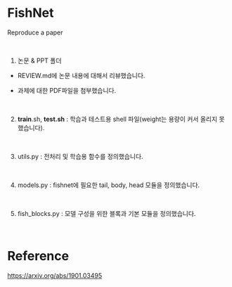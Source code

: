 # FishNet
Reproduce a paper

<br/>

1. 논문 & PPT 폴더

- REVIEW.md에 논문 내용에 대해서 리뷰했습니다.

- 과제에 대한 PDF파일을 첨부했습니다.

<br/>

2. __train__.sh, __test.sh__ : 학습과 테스트용 shell 파일(weight는 용량이 커서 올리지 못했습니다).

<br/>

3. utils.py : 전처리 및 학습용 함수를 정의했습니다.

<br/>

4. models.py : fishnet에 필요한 tail, body, head 모듈을 정의했습니다.

<br/>

5. fish_blocks.py : 모델 구성을 위한 블록과 기본 모듈을 정의했습니다.

<br/>

# Reference
https://arxiv.org/abs/1901.03495
